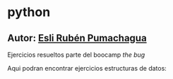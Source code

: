 # python
## Autor: [Esli Rubén Pumachagua](https://www.linkedin.com/in/esl%C3%AD-pumachagua-19706316b/)
Ejercicios resueltos parte del boocamp *the bug*

Aqui podran encontrar ejercicios estructuras de datos:

